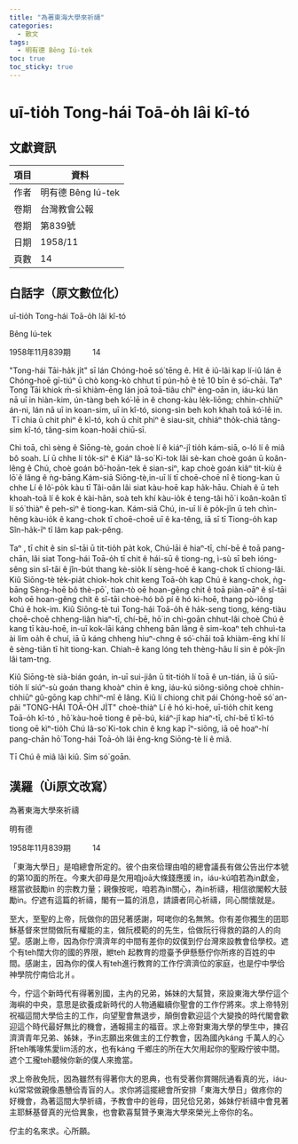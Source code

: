 ```yaml
---
title: "為著東海大學來祈禱"
categories:
  - 散文
tags:
  - 明有德 Bêng Iú-tek
toc: true
toc_sticky: true
---
```


# uī-tio̍h Tong-hái Toā-o̍h lâi kî-tó

## 文獻資訊

| 項目 | 資料 |
|---|---|
| 作者 | 明有德 Bêng Iú-tek |
| 卷期 | 台灣教會公報 |
| 卷期 | 第839號 |
| 日期 | 1958/11 |
| 頁數 | 14 |

## 白話字（原文數位化）

uī-tio̍h Tong-hái Toā-o̍h lâi kî-tó

Bêng Iú-tek

1958年11月839期          14

"Tong-hái Tāi-ha̍k ji̍t" sī lán Chóng-hoē só͘ tēng ê. Hit ê iû-lâi kap lí-iû lán ê Chóng-hoē gī-tiúⁿ ū chò kong-kò chhut tī pún-hō ê tē 10 bīn ê só͘-chāi. Taⁿ Tong Tāi khiok m̄-sī khiàm-ēng lán joā toā-tiâu chîⁿ èng-oān in, iáu-kú lán nā uī in hiàn-kim, ún-tàng beh kó͘-lē in ê chong-kàu le̍k-liōng; chhin-chhiūⁿ án-ni, lán nā uī in koan-sim, uī in kî-tó, siong-sìn beh koh khah toā kó͘-lē in.  Tī chia ū chit phiⁿ ê kî-tó, koh ū chi̍t phiⁿ ê siau-sit, chhiáⁿ tho̍k-chiá tâng-sim kî-tó, tâng-sim koan-hoâi chiū-sī.

Chì toā, chì sèng ê Siōng-tè, goán choè lí ê kiáⁿ-jî tio̍h kám-siā, o-ló lí ê miâ bô soah. Lí ū chhe lí to̍k-siⁿ ê Kiáⁿ Iâ-so͘ Ki-tok lâi sè-kan choè goán ū koân-lêng ê Chú, choè goán bô͘-hoān-tek ê sian-siⁿ, kap choè goán kiâⁿ tit-kiù ê lō͘ ê lâng ê ǹg-bāng.Kám-siā Siōng-tè,in-uī lí tī choē-choē nî ê tiong-kan ū chhe Lí ê lô͘-po̍k kàu tī Tâi-oân lâi siat kàu-hoē kap ha̍k-hāu. Chiah ê ū teh khoah-toā lí ê kok ê kài-hān, soà teh khí kàu-io̍k ê teng-tâi hō͘ i koân-koân tī lí só͘ thiàⁿ ê peh-sìⁿ ê tiong-kan. Kám-siā Chú, in-uī lí ê po̍k-jîn ū teh chìn-hêng kàu-io̍k ê kang-chok tī choē-choē uī ê ka-têng, iā sī tī Tiong-o̍h kap Sîn-ha̍k-īⁿ tī lâm kap pak-pêng.

Taⁿ , tī chit ê sin sî-tāi ū tit-tio̍h pa̍t kok, Chú-lāi ê hiaⁿ-tī, chí-bē ê toā pang-chān, lâi siat Tong-hái Toā-o̍h tī chit ê hái-sū ê tiong-ng, ì-sù sī beh ióng-sêng sin sî-tāi ê jîn-bu̍t thang kè-sio̍k lí sèng-hoē ê kang-chok tī chiong-lâi. Kiû Siōng-tè te̍k-pia̍t chiok-hok chit keng Toā-o̍h kap Chú ê kang-chok, ǹg-bāng Sèng-hoē bô thè-pō͘ , tian-tò oē hoan-gêng chit ê toā piàn-oāⁿ ê sî-tāi koh oē hoan-gêng chit ê sî-tāi choè-hó bô pí ê hó ki-hoē, thang pò-iông Chú ê hok-im. Kiû Siōng-tè tuì Tong-hái Toā-o̍h ê ha̍k-seng tiong, kéng-tiàu choē-choē chheng-liân hiaⁿ-tī, chí-bē, hō͘ in chì-goān chhut-lâi choè Chú ê kang tī kàu-hoē, in-uī kok-lāi káng chheng bān lâng ê sim-koaⁿ teh chhuì-ta ài lim oa̍h ê chuí, iā ū káng chheng hiuⁿ-chng ê só͘-chāi toā khiàm-ēng khí lí ê sèng-tiān tī hit tiong-kan. Chiah-ê kang lóng teh thèng-hāu lí sin ê po̍k-jîn lâi tam-tng.

Kiû Siōng-tè sià-bián goán, in-uī sui-jiân ū tit-tio̍h lí toā ê un-tián, iā ū siū-tio̍h lí siúⁿ-sù goán thang khoàⁿ chin ê kng, iáu-kú siông-siông choè chhin-chhiūⁿ gû-gōng kap chhiⁿ-mî ê lâng. Kiû lí chiong chit pái Chóng-hoē só͘ an-pâi "TONG-HÁI TOĀ-O̍H JI̍T" choè-thiàⁿ Lí ê hó ki-hoē, uī-tio̍h chit keng Toā-o̍h kî-tó , hō͘ kàu-hoē tiong ê pē-bú, kiáⁿ-jî kap hiaⁿ-tī, chí-bē tī kî-tó tiong oē kìⁿ-tio̍h Chú Iâ-so͘ Ki-tok chin ê kng kap īⁿ-siōng, iā oē hoaⁿ-hí pang-chān hō͘ Tong-hái Toā-o̍h lâi êng-kng Siōng-tè lí ê miâ.

Tī Chú ê miâ lâi kiû. Sim só͘ goān.

## 漢羅（Ùi原文改寫）

為著東海大學來祈禱

明有德

1958年11月839期          14

「東海大學日」是咱總會所定的。彼个由來佮理由咱的總會議長有做公告出佇本號的第10面的所在。今東大卻毋是欠用咱joā大條錢應援 in，iáu-kú咱若為in獻金，穩當欲鼓勵in 的宗教力量；親像按呢，咱若為in關心，為in祈禱，相信欲閣較大鼓勵in。佇遮有這篇的祈禱，閣有一篇的消息，請讀者同心祈禱，同心關懷就是。

至大，至聖的上帝，阮做你的囝兒著感謝，呵咾你的名無煞。你有差你獨生的囝耶穌基督來世間做阮有權能的主，做阮模範的的先生，佮做阮行得救的路的人的向望。感謝上帝，因為你佇濟濟年的中間有差你的奴僕到佇台灣來設教會佮學校。遮个有teh闊大你的國的界限，紲teh 起教育的燈臺予伊懸懸佇你所疼的百姓的中間。感謝主，因為你的僕人有teh進行教育的工作佇濟濟位的家庭，也是佇中學佮神學院佇南佮北爿。

今，佇這个新時代有得著別國，主內的兄弟，姊妹的大幫贊，來設東海大學佇這个海嶼的中央，意思是欲養成新時代的人物通繼續你聖會的工作佇將來。求上帝特別祝福這間大學佮主的工作，向望聖會無退步，顛倒會歡迎這个大變換的時代閣會歡迎這个時代最好無比的機會，通報揚主的福音。求上帝對東海大學的學生中，揀召濟濟青年兄弟、姊妹，予in志願出來做主的工佇教會，因為國內káng 千萬人的心肝teh嘴喙焦愛lim活的水，也有káng 千鄉庄的所在大欠用起你的聖殿佇彼中間。遮个工攏teh聽候你新的僕人來擔當。

求上帝赦免阮，因為雖然有得著你大的恩典，也有受著你賞賜阮通看真的光，iáu-kú常常做親像愚戇佮青盲的人。求你將這擺總會所安排「東海大學日」做疼你的好機會，為著這間大學祈禱，予教會中的爸母，囝兒佮兄弟，姊妹佇祈禱中會見著主耶穌基督真的光佮異象，也會歡喜幫贊予東海大學來榮光上帝你的名。

佇主的名來求。心所願。
